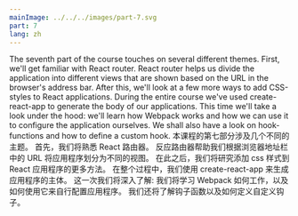 ```yaml
---
mainImage: ../../../images/part-7.svg
part: 7
lang: zh
---
```


<div class="intro">


The seventh part of the course touches on several different themes. First, we'll get familiar with React router. React router helps us divide the application into different views that are shown based on the URL in the browser's address bar. After this, we'll look at a few more ways to add CSS-styles to React applications. During the entire course we've used create-react-app to generate the body of our applications. This time we'll take a look under the hood: we'll learn how Webpack works and how we can use it to configure the application ourselves. We shall also have a look on hook-functions and how to define a custom hook.
本课程的第七部分涉及几个不同的主题。 首先，我们将熟悉 React 路由器。 反应路由器帮助我们根据浏览器地址栏中的 URL 将应用程序划分为不同的视图。 在此之后，我们将研究添加 css 样式到 React 应用程序的更多方法。 在整个过程中，我们使用 create-react-app 来生成应用程序的主体。 这一次我们将深入了解: 我们将学习 Webpack 如何工作，以及如何使用它来自行配置应用程序。 我们还将了解钩子函数以及如何定义自定义钩子。

</div>

